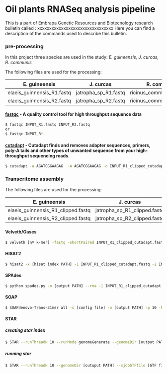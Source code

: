 # Oil plants RNASeq analysis pipeline

This is a part of Embrapa Genetic Resources and Biotecnology research bulletin called : xxxxxxxxxxxxxxxxxxxxxxxxxxxxxxxx
Here you can find a description of the commands used to describe this bulletin.

### pre-processing
In this project three species are used in the study: *E. guineensis, J. curcas, R. communis*

The following files are used for the processing:

E. guineensis | J. curcas | R. communis
------------ | ------------- | -------------
elaeis_guinnensis_R1.fastq | jatropha_sp_R1.fastq | ricinus_communis_R1.fastq|
elaeis_guinnensis_R2.fastq | jatropha_sp_R2.fastq | ricinus_communis_R2.fastq

#### [fastqc](https://www.bioinformatics.babraham.ac.uk/projects/fastqc/) - A quality control tool for high throughput sequence data

```sh
$ fastqc INPUT_R1.fastq INPUT_R2.fastq
or
$ fastqc INPUT_R*
```

#### [cutadapt](https://cutadapt.readthedocs.io/en/stable/) - Cutadapt finds and removes adapter sequences, primers, poly-A tails and other types of unwanted sequence from your high-throughput sequencing reads.

```sh
$ cutadapt -a AGATCGGAAGAG  -A AGATCGGAAGAG -o INPUT_R1_clipped_cutadapt.fastq  -p INPUT_R2_clipped_cutadapt.fastq  -f fastq --minimum-length=16 INPUT_R1_clipped.fastq INPUT_R2_clipped.fastq
```
### Transcritome assembly

The following files are used for the processing:

E. guineensis | J. curcas | R. communis
------------ | ------------- | -------------
elaeis_guinnensis_R1_clipped.fastq | jatropha_sp_R1_clipped.fastq | ricinus_communis_R1_clipped.fastq|
elaeis_guinnensis_R2_clipped.fastq | jatropha_sp_R2_clipped.fastq | ricinus_communis_R2_clipped.fastq

#### Velveth/Oases

```sh
$ velveth [nº k-mer] -fastq -shortPaired INPUT_R1_clipped_cutadapt.fastq INPUT_R2_clipped_cutadapt.fastq
```

#### HISAT2
```sh
$ hisat2 -x [hisat index PATH] -1 INPUT_R1_clipped_cutadapt.fastq -2 INPUT_R2_clipped_cutadapt.fastq
```

#### SPAdes
```sh
$ python spades.py -o [output PATH] --rna -1 INPUT_R1_clipped_cutadapt.fastq  -2 INPUT_R2_clipped_cutadapt.fastq  -k [nº k-mer]
```

#### SOAP
```sh
$ SOAPdenovo-Trans-31mer all -s [config file] -o [output PATH] -p 10 -M 1
```

#### STAR

##### creating star index
```sh
$ STAR --runThreadN 10 --runMode genomeGenerate --genomeDir [output PATH] --genomeFastaFiles [reference genome file (fasta file)]
```
##### running star
```sh
$ STAR --runThreadN 10 --genomeDir [outuput PATH] --sjdbGTFfile [GTF file] --sjdbOverhang 100 --readFilesIn [INPUT_R1_clipped_cutadapt.fastq] [INPUT_R2_clipped_cutadapt.fastq] --outSAMtype BAM SortedByCoordinate Unsorted --outReadsUnmapped Fastx --outFileNamePrefix [output prefix name] --quantMode TranscriptomeSAM
```
